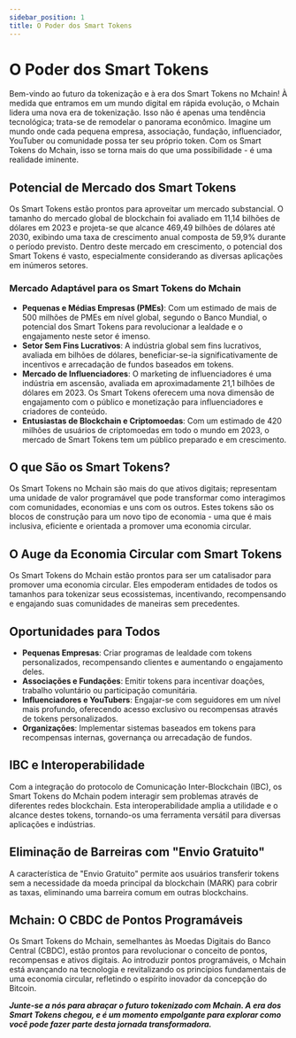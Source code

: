 ```yaml
---
sidebar_position: 1
title: O Poder dos Smart Tokens
---
```


# O Poder dos Smart Tokens

Bem-vindo ao futuro da tokenização e à era dos Smart Tokens no Mchain! À medida que entramos em um mundo digital em rápida evolução, o Mchain lidera uma nova era de tokenização. Isso não é apenas uma tendência tecnológica; trata-se de remodelar o panorama econômico. Imagine um mundo onde cada pequena empresa, associação, fundação, influenciador, YouTuber ou comunidade possa ter seu próprio token. Com os Smart Tokens do Mchain, isso se torna mais do que uma possibilidade - é uma realidade iminente.

## Potencial de Mercado dos Smart Tokens

Os Smart Tokens estão prontos para aproveitar um mercado substancial. O tamanho do mercado global de blockchain foi avaliado em 11,14 bilhões de dólares em 2023 e projeta-se que alcance 469,49 bilhões de dólares até 2030, exibindo uma taxa de crescimento anual composta de 59,9% durante o período previsto. Dentro deste mercado em crescimento, o potencial dos Smart Tokens é vasto, especialmente considerando as diversas aplicações em inúmeros setores.

### Mercado Adaptável para os Smart Tokens do Mchain

- **Pequenas e Médias Empresas (PMEs)**: Com um estimado de mais de 500 milhões de PMEs em nível global, segundo o Banco Mundial, o potencial dos Smart Tokens para revolucionar a lealdade e o engajamento neste setor é imenso.
- **Setor Sem Fins Lucrativos**: A indústria global sem fins lucrativos, avaliada em bilhões de dólares, beneficiar-se-ia significativamente de incentivos e arrecadação de fundos baseados em tokens.
- **Mercado de Influenciadores**: O marketing de influenciadores é uma indústria em ascensão, avaliada em aproximadamente 21,1 bilhões de dólares em 2023. Os Smart Tokens oferecem uma nova dimensão de engajamento com o público e monetização para influenciadores e criadores de conteúdo.
- **Entusiastas de Blockchain e Criptomoedas**: Com um estimado de 420 milhões de usuários de criptomoedas em todo o mundo em 2023, o mercado de Smart Tokens tem um público preparado e em crescimento.

## O que São os Smart Tokens?

Os Smart Tokens no Mchain são mais do que ativos digitais; representam uma unidade de valor programável que pode transformar como interagimos com comunidades, economias e uns com os outros. Estes tokens são os blocos de construção para um novo tipo de economia - uma que é mais inclusiva, eficiente e orientada a promover uma economia circular.

## O Auge da Economia Circular com Smart Tokens

Os Smart Tokens do Mchain estão prontos para ser um catalisador para promover uma economia circular. Eles empoderam entidades de todos os tamanhos para tokenizar seus ecossistemas, incentivando, recompensando e engajando suas comunidades de maneiras sem precedentes.

## Oportunidades para Todos

- **Pequenas Empresas**: Criar programas de lealdade com tokens personalizados, recompensando clientes e aumentando o engajamento deles.
- **Associações e Fundações**: Emitir tokens para incentivar doações, trabalho voluntário ou participação comunitária.
- **Influenciadores e YouTubers**: Engajar-se com seguidores em um nível mais profundo, oferecendo acesso exclusivo ou recompensas através de tokens personalizados.
- **Organizações**: Implementar sistemas baseados em tokens para recompensas internas, governança ou arrecadação de fundos.

## IBC e Interoperabilidade

Com a integração do protocolo de Comunicação Inter-Blockchain (IBC), os Smart Tokens do Mchain podem interagir sem problemas através de diferentes redes blockchain. Esta interoperabilidade amplia a utilidade e o alcance destes tokens, tornando-os uma ferramenta versátil para diversas aplicações e indústrias.

## Eliminação de Barreiras com "Envio Gratuito"

A característica de "Envio Gratuito" permite aos usuários transferir tokens sem a necessidade da moeda principal da blockchain (MARK) para cobrir as taxas, eliminando uma barreira comum em outras blockchains.

## Mchain: O CBDC de Pontos Programáveis

Os Smart Tokens do Mchain, semelhantes às Moedas Digitais do Banco Central (CBDC), estão prontos para revolucionar o conceito de pontos, recompensas e ativos digitais. Ao introduzir pontos programáveis, o Mchain está avançando na tecnologia e revitalizando os princípios fundamentais de uma economia circular, refletindo o espírito inovador da concepção do Bitcoin.

***Junte-se a nós para abraçar o futuro tokenizado com Mchain. A era dos Smart Tokens chegou, e é um momento empolgante para explorar como você pode fazer parte desta jornada transformadora.***
